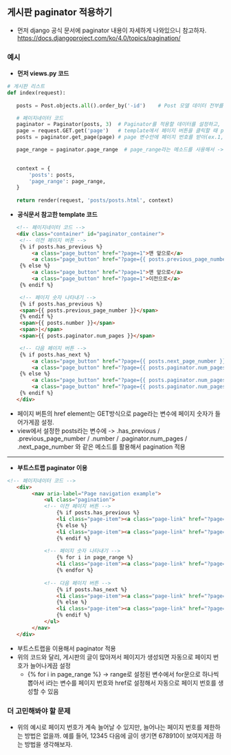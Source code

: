 ## 게시판 paginator 적용하기
- 먼저 django 공식 문서에 paginator 내용이 자세하게 나와있으니 참고하자. https://docs.djangoproject.com/ko/4.0/topics/pagination/


### 예시
- **먼저 views.py 코드**
```python
# 게시판 리스트
def index(request):
 
   posts = Post.objects.all().order_by('-id')    # Post 모델 데이터 전부를 조회해서 posts 변수에 저장

   # 페이지네이터 코드
   paginator = Paginator(posts, 3)  # Paginator를 적용할 데이터를 설정하고, 한 페이지에 몇 개의 데이터를 보여줄지 설정
   page = request.GET.get('page')   # template에서 페이지 버튼을 클릭할 때 page라는 이름의 GET 변수로 들어오기 때문에 이렇게 설정
   posts = paginator.get_page(page) # page 변수안에 페이지 번호를 받아(ex.1, 2, 3...) 전체 데이터 중 해당 페이지 보여주기

   page_range = paginator.page_range  # page_range라는 메소드를 사용해서 -> 1부터 시작하는 페이지 리스트를 반환하기 ex) range(1, 4)

   
   context = {
       'posts': posts,
       'page_range': page_range,
   }
  
   return render(request, 'posts/posts.html', context)
```

- **공식문서 참고한 template 코드**
```html
   <!-- 페이지네이터 코드 -->
   <div class="container" id="paginator_container">
    <!-- 이전 페이지 버튼 -->
    {% if posts.has_previous %}
        <a class="page_button" href="?page=1">맨 앞으로</a>
        <a class="page_button" href="?page={{ posts.previous_page_number }}">이전으로</a>
    {% else %}
        <a class="page_button" href="?page=1">맨 앞으로</a>
        <a class="page_button" href="?page=1">이전으로</a>   
    {% endif %} 

    <!-- 페이지 숫자 나타내기 -->
    {% if posts.has_previous %}
    <span>{{ posts.previous_page_number }}</span>
    {% endif %}
    <span>{{ posts.number }}</span>
    <span>|</span>
    <span>{{ posts.paginator.num_pages }}</span>

    <!-- 다음 페이지 버튼 -->
    {% if posts.has_next %}
        <a class="page_button" href="?page={{ posts.next_page_number }}">다음으로</a>
        <a class="page_button" href="?page={{ posts.paginator.num_pages }}">맨 뒤로</a>
    {% else %}
        <a class="page_button" href="?page={{ posts.paginator.num_pages }}">다음으로</a>
        <a class="page_button" href="?page={{ posts.paginator.num_pages }}">맨 뒤로</a>    
    {% endif %}    
   </div>
```

- 페이지 버튼의 href element는 GET방식으로 page라는 변수에 페이지 숫자가 들어가게끔 설정.
- view에서 설정한 posts라는 변수에 -> .has_previous / .previous_page_number / .number / .paginator.num_pages / .next_page_number 와 같은 메소드를 활용해서 pagination 적용

* * *

- **부트스트랩 paginator 이용**
```html
<!-- 페이지네이터 코드 -->
   <div>
        <nav aria-label="Page navigation example">
            <ul class="pagination">
            <!-- 이전 페이지 버튼 -->    
                {% if posts.has_previous %}    
                <li class="page-item"><a class="page-link" href="?page={{ posts.previous_page_number }}">Previous</a></li>
                {% else %}
                <li class="page-item"><a class="page-link" href="?page=1">Previous</a></li>
                {% endif %}
            
            <!-- 페이지 숫자 나타내기 -->    
                {% for i in page_range %}
                <li class="page-item"><a class="page-link" href="?page={{ i }}">{{ i }}</a></li>
                {% endfor %}
            
            <!-- 다음 페이지 버튼 -->    
                {% if posts.has_next %}
                <li class="page-item"><a class="page-link" href="?page={{ posts.next_page_number }}">Next</a></li>
                {% else %}
                <li class="page-item"><a class="page-link" href="?page={{ posts.paginator.num_pages }}">Next</a></li>
                {% endif %}
            </ul>
        </nav>
   </div>
```

- 부트스트랩을 이용해서 paginator 적용
- 위의 코드와 달리, 게시판의 글이 많아져서 페이지가 생성되면 자동으로 페이지 번호가 늘어나게끔 설정
  - {% for i in page_range %} -> range로 설정된 변수에서 for문으로 하나씩 뽑아서 i라는 변수를 페이지 번호와 href로 설정해서 자동으로 페이지 번호를 생성할 수 있음


### 더 고민해봐야 할 문제
- 위의 예시로 페이지 번호가 계속 늘어날 수 있지만, 늘어나는 페이지 번호를 제한하는 방법은 없을까. 예를 들어, 12345 다음에 글이 생기면 678910이 보여지게끔 하는 방법을 생각해보자.
